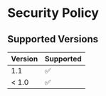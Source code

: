 # Security Policy

## Supported Versions

| Version | Supported          |
| ------- | ------------------ |
| 1.1     | :white_check_mark: |
| < 1.0   | :white_check_mark: |
